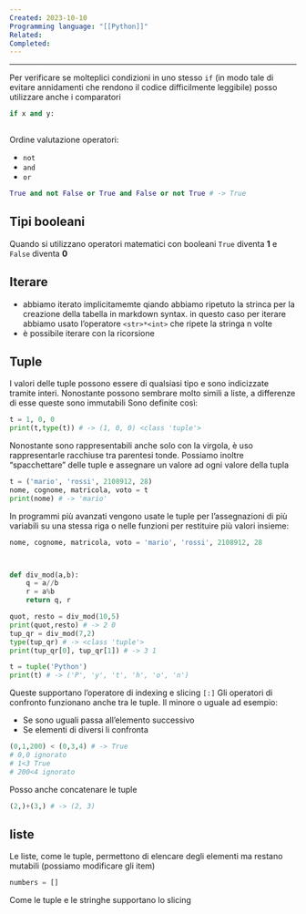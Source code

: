 ```yaml
---
Created: 2023-10-10
Programming language: "[[Python]]"
Related: 
Completed:
---
```

---
Per verificare se molteplici condizioni in uno stesso `if` (in modo tale di evitare annidamenti che rendono il codice difficilmente leggibile) posso utilizzare anche i comparatori
```python
if x and y:
	
```

Ordine valutazione operatori:
- `not`
- `and`
- `or`
```python
True and not False or True and False or not True # -> True
```

## Tipi booleani
Quando si utilizzano operatori matematici con booleani `True` diventa **1** e `False` diventa **0**
## Iterare
- abbiamo iterato implicitamemte qiando abbiamo ripetuto la strinca per la creazione della tabella in markdown syntax. in questo caso per iterare abbiamo usato l’operatore `<str>*<int>` che ripete la stringa n volte
- è possibile iterare con la ricorsione

## Tuple
I valori delle tuple possono essere di qualsiasi tipo e sono indicizzate tramite interi. Nonostante possono sembrare molto simili a liste, a differenze di esse queste sono immutabili
Sono definite così:
```python
t = 1, 0, 0
print(t,type(t)) # -> (1, 0, 0) <class 'tuple'>
```

Nonostante sono rappresentabili anche solo con la virgola, è uso rappresentarle racchiuse tra parentesi tonde. Possiamo inoltre “spacchettare” delle tuple e assegnare un valore ad ogni valore della tupla
```python
t = ('mario', 'rossi', 2108912, 28)
nome, cognome, matricola, voto = t
print(nome) # -> 'mario'
```

In programmi più avanzati vengono usate le tuple per l’assegnazioni di più variabili su una stessa riga o nelle funzioni per restituire più valori insieme:
```python
nome, cognome, matricola, voto = 'mario', 'rossi', 2108912, 28



def div_mod(a,b):
	q = a//b
	r = a%b
	return q, r

quot, resto = div_mod(10,5)
print(quot,resto) # -> 2 0
tup_qr = div_mod(7,2)
type(tup_qr) # -> <class 'tuple'>
print(tup_qr[0], tup_qr[1]) # -> 3 1
```

```python
t = tuple('Python')
print(t) # -> ('P', 'y', 't', 'h', 'o', 'n')
```
Queste supportano l’operatore di indexing e slicing `[:]`
Gli operatori di confronto funzionano anche tra le tuple. Il minore o uguale ad esempio:
- Se sono uguali passa all’elemento successivo
- Se elementi di diversi li confronta
```python
(0,1,200) < (0,3,4) # -> True
# 0,0 ignorato
# 1<3 True
# 200<4 ignorato
```

Posso anche concatenare le tuple
```python
(2,)+(3,) # -> (2, 3)
```

## liste
Le liste, come le tuple, permettono di elencare degli elementi ma restano mutabili (possiamo modificare gli item)
```python
numbers = []
```
Come le tuple e le stringhe supportano lo slicing 